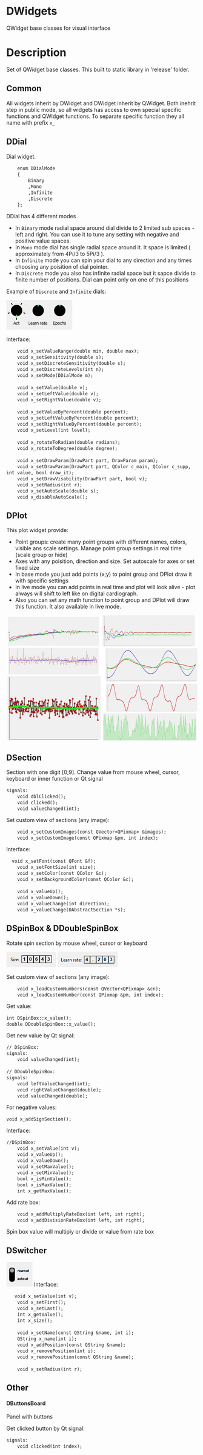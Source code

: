 # DWidgets
QWidget base classes for visual interface
# Description
Set of QWidget base classes. This built to static library in 'release' folder.

## Common
All widgets inherit by DWidget and DWidget inherit by QWidget. Both inehrit step in public mode, so all widgets has access to own special specific functions
and QWidget functions. To separate specific function they all name with prefix `x_`

## DDial
Dial widget.
```
    enum DDialMode
    {
        Binary
        ,Mono
        ,Infinite
        ,Discrete
    };
```
DDial has 4 different modes
- In `Binary` mode radial space around dial divide to 2 limited sub spaces - left and right. You can use it to tune any setting with negative and positive value spaces.
- In `Mono` mode dial has single radial space around it. It space is limited ( approximately from 4Pi/3 to 5Pi/3 ).
- In `Infinite` mode you can spin your dial to any direction and any times choosing any poisition of dial pointer.
- In `Discrete` mode you also has infinite radial space but it sapce divide to finite number of positions. Dial can point only on one of this positions

Example of `Discrete` and `Infinite` dials:

![Dials](_37hGkAKzwc.jpg)

Interface:
```
    void x_setValueRange(double min, double max);
    void x_setSensitivity(double s);
    void x_setDiscreteSensitivity(double s);
    void x_setDiscreteLevels(int n);
    void x_setMode(DDialMode m);

    void x_setValue(double v);
    void x_setLeftValue(double v);
    void x_setRightValue(double v);

    void x_setValueByPercent(double percent);
    void x_setLeftValueByPercent(double percent);
    void x_setRightValueByPercent(double percent);
    void x_setLevel(int level);

    void x_rotateToRadian(double radians);
    void x_rotateToDegree(double degree);

    void x_setDrawParam(DrawPart part, DrawParam param);
    void x_setDrawParam(DrawPart part, QColor c_main, QColor c_supp, int value, bool draw_it);
    void x_setDrawVisability(DrawPart part, bool v);
    void x_setRadius(int r);
    void x_setAutoScale(double s);
    void x_disableAutoScale();
 ```
 
## DPlot
This plot widget provide:
- Point groups: create many point groups with different names, colors, visible ans scale settings. Manage point group settings in real time (scale group or hide)
- Axes with any poisition, direction and size. Set autoscale for axes or set fixed size
- In base mode you just add points (x;y) to point group and DPlot draw it with specific settings
- In live mode you can add points in real time and plot will look alive - plot always will shift to left like on digital cardiograph.
- Also you can set any math function to point group and DPlot will draw this function. It also available in live mode.


![Plot compilation](plot_c.jpg)

## DSection
Section with one digit [0;9]. Change value from mouse wheel, cursor, keyboard or inner function or Qt signal
```
signals:
    void dblClicked();
    void clicked();
    void valueChanged(int);
```
Set custom view of sections (any image):
```
    void x_setCustomImages(const QVector<QPixmap> &images);
    void x_setCustomImage(const QPixmap &pm, int index);
```
Interface:
```
  void x_setFont(const QFont &f);
    void x_setFontSize(int size);
    void x_setColor(const QColor &c);
    void x_setBackgroundColor(const QColor &c);

    void x_valueUp();
    void x_valueDown();
    void x_valueChange(int direction);
    void x_valueChange(DAbstractSection *s);
```


## DSpinBox & DDoubleSpinBox
Rotate spin section by mouse wheel, cursor or keyboard

![Spin box](spin.png)
![Double spin box](dspin.png)

Set custom view of sections (any image):
```
    void x_loadCustomNumbers(const QVector<QPixmap> &cn);
    void x_loadCustomNumber(const QPixmap &pm, int index);
```
Get value:
```
int DSpinBox::x_value();
double DDoubleSpinBox::x_value();
```
Get new value by Qt signal:
```
// DSpinBox:
signals:
    void valueChanged(int);
    
// DDoubleSpinBox:
signals:
    void leftValueChanged(int);
    void rightValueChanged(double);
    void valueChanged(double);
```
For negative values:
```
void x_addSignSection();
```
Interface:
```
//DSpinBox:
    void x_setValue(int v);
    void x_valueUp();
    void x_valueDown();
    void x_setMaxValue();
    void x_setMinValue();
    bool x_isMinValue();
    bool x_isMaxValue();
    int x_getMaxValue();
```
Add rate box:
```
    void x_addMultiplyRateBox(int left, int right);
    void x_addDivisionRateBox(int left, int right);
```
Spin box value will multiply or divide or value from rate box

## DSwitcher
![Switcher](switch.png)
Interface:
```
   void x_setValue(int v);
    void x_setFirst();
    void x_setLast();
    int x_getValue();
    int x_size();

    void x_setName(const QString &name, int i);
    QString x_name(int i);
    void x_addPosition(const QString &name);
    void x_removePosition(int i);
    void x_removePosition(const QString &name);

    void x_setRadius(int r);
```
## Other
#### DButtonsBoard
Panel with buttons

Get clicked button by Qt signal:
```
signals:
    void clicked(int index);
```
